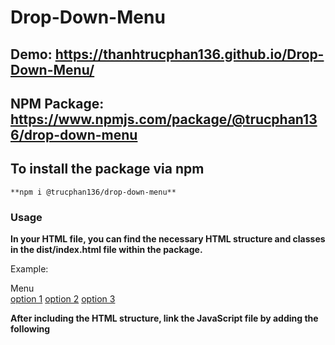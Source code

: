 # Drop-Down-Menu

## Demo: https://thanhtrucphan136.github.io/Drop-Down-Menu/

## NPM Package: https://www.npmjs.com/package/@trucphan136/drop-down-menu

## To install the package via npm

    **npm i @trucphan136/drop-down-menu**

### Usage

**In your HTML file, you can find the necessary HTML structure and classes in the dist/index.html file within the package.**

Example:

<div class="dropdown">
      <div class="dropdown-btn">
        <div class="dropdown-text">Menu</div>
        <div class="dropdown-arrow"></div>
      </div>
      <div class="dropdown-options">
        <a href="#" class="link">option 1</a>
        <a href="#" class="link">option 2</a>
        <a href="#" class="link">option 3</a>
    </div>
</div>

**After including the HTML structure, link the JavaScript file by adding the following <script> tag before the closing </body> tag in your HTML file:**

<script defer src="node_modules/@trucphan136/drop-down-menu/dist/main.js"></script>
